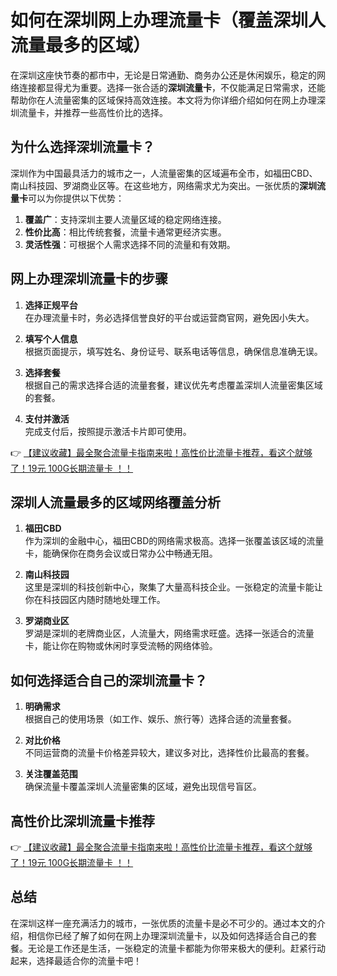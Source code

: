 # 如何在深圳网上办理流量卡（覆盖深圳人流量最多的区域）

在深圳这座快节奏的都市中，无论是日常通勤、商务办公还是休闲娱乐，稳定的网络连接都显得尤为重要。选择一张合适的**深圳流量卡**，不仅能满足日常需求，还能帮助你在人流量密集的区域保持高效连接。本文将为你详细介绍如何在网上办理深圳流量卡，并推荐一些高性价比的选择。

## 为什么选择深圳流量卡？

深圳作为中国最具活力的城市之一，人流量密集的区域遍布全市，如福田CBD、南山科技园、罗湖商业区等。在这些地方，网络需求尤为突出。一张优质的**深圳流量卡**可以为你提供以下优势：

1. **覆盖广**：支持深圳主要人流量区域的稳定网络连接。
2. **性价比高**：相比传统套餐，流量卡通常更经济实惠。
3. **灵活性强**：可根据个人需求选择不同的流量和有效期。

## 网上办理深圳流量卡的步骤

1. **选择正规平台**  
   在办理流量卡时，务必选择信誉良好的平台或运营商官网，避免因小失大。

2. **填写个人信息**  
   根据页面提示，填写姓名、身份证号、联系电话等信息，确保信息准确无误。

3. **选择套餐**  
   根据自己的需求选择合适的流量套餐，建议优先考虑覆盖深圳人流量密集区域的套餐。

4. **支付并激活**  
   完成支付后，按照提示激活卡片即可使用。

👉 [【建议收藏】最全聚合流量卡指南来啦！高性价比流量卡推荐，看这个就够了！19元 100G长期流量卡 ！！](https://bit.ly/Liuliangka)

## 深圳人流量最多的区域网络覆盖分析

1. **福田CBD**  
   作为深圳的金融中心，福田CBD的网络需求极高。选择一张覆盖该区域的流量卡，能确保你在商务会议或日常办公中畅通无阻。

2. **南山科技园**  
   这里是深圳的科技创新中心，聚集了大量高科技企业。一张稳定的流量卡能让你在科技园区内随时随地处理工作。

3. **罗湖商业区**  
   罗湖是深圳的老牌商业区，人流量大，网络需求旺盛。选择一张适合的流量卡，能让你在购物或休闲时享受流畅的网络体验。

## 如何选择适合自己的深圳流量卡？

1. **明确需求**  
   根据自己的使用场景（如工作、娱乐、旅行等）选择合适的流量套餐。

2. **对比价格**  
   不同运营商的流量卡价格差异较大，建议多对比，选择性价比最高的套餐。

3. **关注覆盖范围**  
   确保流量卡覆盖深圳人流量密集的区域，避免出现信号盲区。

## 高性价比深圳流量卡推荐

👉 [【建议收藏】最全聚合流量卡指南来啦！高性价比流量卡推荐，看这个就够了！19元 100G长期流量卡 ！！](https://bit.ly/Liuliangka)

## 总结

在深圳这样一座充满活力的城市，一张优质的流量卡是必不可少的。通过本文的介绍，相信你已经了解了如何在网上办理深圳流量卡，以及如何选择适合自己的套餐。无论是工作还是生活，一张稳定的流量卡都能为你带来极大的便利。赶紧行动起来，选择最适合你的流量卡吧！